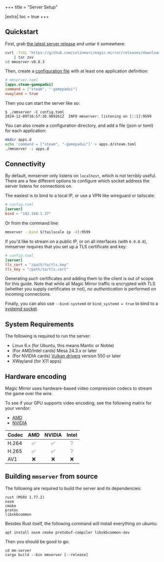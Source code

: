 +++
title = "Server Setup"

[extra]
toc = true
+++

## Quickstart

First, grab [the latest server release](https://github.com/colinmarc/magic-mirror/releases/tag/mmserver-v0.8.3) and untar it somewhere:

```sh
curl -fsSL "https://github.com/colinmarc/magic-mirror/releases/download/mmserver-v0.8.3/mmserver-v0.8.3-linux-amd64.tar.gz" \
    | tar zxv
cd mmserver-v0.8.3
```

Then, create a [configuration file](@/reference/config.md) with at least one application definition:

```toml
# mmserver.toml
[apps.steam-gamepadui]
command = ["steam", "-gamepadui"]
xwayland = true
```

Then you can start the server like so:

```
$ ./mmserver -C config.toml
2024-12-09T16:57:30.989261Z  INFO mmserver: listening on [::1]:9599
```

You can also create a configuration directory, and add a file (json or toml) for each application:

```sh
mkdir apps.d
echo 'command = ["steam", "-gamepadui"]' > apps.d/steam.toml
./mmserver -i apps.d
```

## Connectivity

By default, mmserver only listens on `localhost`, which is not terribly
useful. There are a few different options to configure which socket address the
server listens for connections on.

The easiest is to bind to a local IP, or use a VPN like wireguard or tailscale:

```toml
# config.toml
[server]
bind = "192.168.1.37"
```

Or from the command line:

```sh
mmserver --bind $(tailscale ip -4):9599
```

If you'd like to stream on a public IP, or on all interfaces (with `0.0.0.0`),
mmserver requires that you set up a TLS certificate and key:

```toml
# config.toml
[server]
tls_cert = "/path/to/tls.key"
tls_key = "/path/to/tls.cert"
```

Generating such certificates and adding them to the client is out of scope for
this guide. Note that while all Magic Mirror traffic is encrypted with TLS
(whether you supply certificates or not), no _authentication_ is performed on
incoming connections.

Finally, you can also use `--bind-systemd` or `bind_systemd = true` to bind to a
[systemd socket](https://www.freedesktop.org/software/systemd/man/latest/systemd.socket.html).

## System Requirements

The following is required to run the server:

 - Linux 6.x (for Ubuntu, this means Mantic or Noble)
 - (For AMD/Intel cards) Mesa 24.3.x or later
 - (For NVIDIA cards) [Vulkan drivers](https://developer.nvidia.com/vulkan-driver) version 550 or later
 - XWayland (for X11 apps)

## Hardware encoding

Magic Mirror uses hardware-based video compression codecs to stream the game over the wire.

To see if your GPU supports video encoding, see the following matrix for your vendor:
 - [AMD](https://en.wikipedia.org/wiki/Unified_Video_Decoder#Format_support)
 - [NVIDIA](https://developer.nvidia.com/video-encode-and-decode-gpu-support-matrix-new)

| Codec | AMD | NVIDIA | Intel |
| ----- | :-: | :----: | :---: |
| H.264 |  ✅ |   ✅   |   ❔  |
| H.265 |  ✅ |   ✅   |   ❔  |
|  AV1  |  ❌ |   ❌   |   ❌  |

## Building `mmserver` from source

The following are required to build the server and its dependencies:

```
rust (MSRV 1.77.2)
nasm
cmake
protoc
libxkbcommon
```

Besides Rust itself, the following command will install everything on ubuntu:

```
apt install nasm cmake protobuf-compiler libxkbcommon-dev
```

Then you should be good to go:

```
cd mm-server
cargo build --bin mmserver [--release]
```
